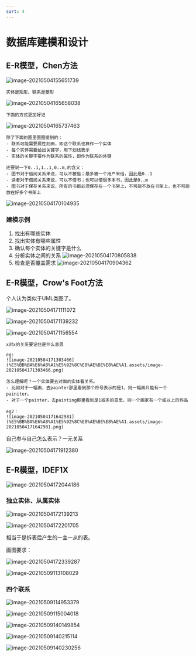 ```yaml
---
sort: 4
---
```

# 数据库建模和设计

## E-R模型，Chen方法

![image-20210504155651739](%E5%BB%BA%E6%A8%A1%E5%92%8C%E8%AE%BE%E8%AE%A1.assets/image-20210504155651739.png)

```note
实体是矩形、联系是菱形
```



![image-20210504165658038](%E5%BB%BA%E6%A8%A1%E5%92%8C%E8%AE%BE%E8%AE%A1.assets/image-20210504165658038-1620118680151.png)

```note
下面的方式更加好记
```

![image-20210504165737463](%E5%BB%BA%E6%A8%A1%E5%92%8C%E8%AE%BE%E8%AE%A1.assets/image-20210504165737463.png)



```tip
除了下面的图里圈圈提到的：
- 联系可能需要属性刻画，即这个联系也算作一个实体
- 每个实体需要给出关键字，用下划线表示
- 实体的关键字要作为联系的属性，即作为联系的外键

还要说一下0..1,1..1,0..m,的含义：
- 图书对于借阅关系来说，可以不被借；最多被一个用户来借，因此是0..1
- 读者对于借阅关系来说，可以不借书；也可以借很多本书，因此是0..m
- 图书对于保存关系来说，所有的书都必须保存在一个书架上，不可能不放在书架上，也不可能放在好多个书架上
```

![image-20210504170104935](%E5%BB%BA%E6%A8%A1%E5%92%8C%E8%AE%BE%E8%AE%A1.assets/image-20210504170104935.png)

### 建模示例

1. 找出有哪些实体
2. 找出实体有哪些属性
3. 确认每个实体的关键字是什么
4. 分析实体之间的关系
	![image-20210504170805838](%E5%BB%BA%E6%A8%A1%E5%92%8C%E8%AE%BE%E8%AE%A1.assets/image-20210504170805838.png)
5. 检查是否覆盖需求
	![image-20210504170904362](%E5%BB%BA%E6%A8%A1%E5%92%8C%E8%AE%BE%E8%AE%A1.assets/image-20210504170904362.png)

## E-R模型，Crow's Foot方法

个人认为类似于UML类图了。

![image-20210504171111072](%E5%BB%BA%E6%A8%A1%E5%92%8C%E8%AE%BE%E8%AE%A1.assets/image-20210504171111072.png)

![image-20210504171139232](%E5%BB%BA%E6%A8%A1%E5%92%8C%E8%AE%BE%E8%AE%A1.assets/image-20210504171139232.png)

![image-20210504171156554](%E5%BB%BA%E6%A8%A1%E5%92%8C%E8%AE%BE%E8%AE%A1.assets/image-20210504171156554.png)

```note
x对x的关系要记住是什么意思

eg:
![image-20210504171303466](%E5%BB%BA%E6%A8%A1%E5%92%8C%E8%AE%BE%E8%AE%A1.assets/image-20210504171303466.png)

怎么理解呢？一个实体要去对面的实体看关系。
- 比如对于一幅画，去painter那里看到那个符号表示的是1，则一幅画只能有一个painiter。
- 对于一个painter，去painting那里看到是1或多的意思，则一个画家有一个或以上的作品

eg2：
![image-20210504171642981](%E5%BB%BA%E6%A8%A1%E5%92%8C%E8%AE%BE%E8%AE%A1.assets/image-20210504171642981.png)
```

自己参与自己怎么表示？一元关系

![image-20210504171912380](%E5%BB%BA%E6%A8%A1%E5%92%8C%E8%AE%BE%E8%AE%A1.assets/image-20210504171912380.png)

## E-R模型，IDEF1X

![image-20210504172044186](%E5%BB%BA%E6%A8%A1%E5%92%8C%E8%AE%BE%E8%AE%A1.assets/image-20210504172044186.png)

### 独立实体、从属实体

![image-20210504172139213](%E5%BB%BA%E6%A8%A1%E5%92%8C%E8%AE%BE%E8%AE%A1.assets/image-20210504172139213.png)

![image-20210504172201705](%E5%BB%BA%E6%A8%A1%E5%92%8C%E8%AE%BE%E8%AE%A1.assets/image-20210504172201705.png)

相当于是拆表后产生的一主一从的表。

画图要求：

![image-20210504172339287](%E5%BB%BA%E6%A8%A1%E5%92%8C%E8%AE%BE%E8%AE%A1.assets/image-20210504172339287.png)

![image-20210509113108029](%E5%BB%BA%E6%A8%A1%E5%92%8C%E8%AE%BE%E8%AE%A1.assets/image-20210509113108029.png)







### 四个联系

![image-20210509114953379](%E5%BB%BA%E6%A8%A1%E5%92%8C%E8%AE%BE%E8%AE%A1.assets/image-20210509114953379.png)

![image-20210509115004018](%E5%BB%BA%E6%A8%A1%E5%92%8C%E8%AE%BE%E8%AE%A1.assets/image-20210509115004018.png)

![image-20210509140149854](%E5%BB%BA%E6%A8%A1%E5%92%8C%E8%AE%BE%E8%AE%A1.assets/image-20210509140149854.png)

![image-20210509140215114](%E5%BB%BA%E6%A8%A1%E5%92%8C%E8%AE%BE%E8%AE%A1.assets/image-20210509140215114.png)

![image-20210509140230256](%E5%BB%BA%E6%A8%A1%E5%92%8C%E8%AE%BE%E8%AE%A1.assets/image-20210509140230256.png)